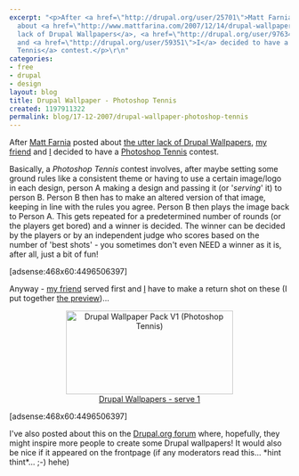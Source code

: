 ```yaml
---
excerpt: "<p>After <a href=\"http://drupal.org/user/25701\">Matt Farnia</a> posted
  about <a href=\"http://www.mattfarina.com/2007/12/14/drupal-wallpaper\">the utter
  lack of Drupal Wallpapers</a>, <a href=\"http://drupal.org/user/97634\">my friend</a>
  and <a href=\"http://drupal.org/user/59351\">I</a> decided to have a <a href=\"http://en.wikipedia.org/wiki/Photoshop_contest#Photoshop_tennis\">Photoshop
  Tennis</a> contest.</p>\r\n"
categories:
- free
- drupal
- design
layout: blog
title: Drupal Wallpaper - Photoshop Tennis
created: 1197911322
permalink: blog/17-12-2007/drupal-wallpaper-photoshop-tennis
---
```

<p>After <a href="http://drupal.org/user/25701">Matt Farnia</a> posted about <a href="http://www.mattfarina.com/2007/12/14/drupal-wallpaper">the utter lack of Drupal Wallpapers</a>, <a href="http://drupal.org/user/97634">my friend</a> and <a href="http://drupal.org/user/59351">I</a> decided to have a <a href="http://en.wikipedia.org/wiki/Photoshop_contest#Photoshop_tennis">Photoshop Tennis</a> contest.</p>
<!--break-->
<p>Basically, a <em>Photoshop Tennis</em> contest involves, after maybe setting some ground rules like a consistent theme or having to use a certain image/logo in each design, person A making a design and passing it (or '<em>serving</em>' it) to person B. Person B then has to make an altered version of that image, keeping in line with the rules you agree. Person B then plays the image back to Person A. This gets repeated for a predetermined number of rounds (or the players get bored) and a winner is decided. The winner can be decided by the players or by an independent judge who scores based on the number of 'best shots' - you sometimes don't even NEED a winner as it is, after all, just a bit of fun!</p>
<p>[adsense:468x60:4496506397]</p>
<p>Anyway - <a href="http://drupal.org/user/97634">my friend</a> served first and <a href="http://drupal.org/user/59351">I</a> have to make a return shot on these (I put together <a href="http://fc05.deviantart.com/fs24/i/2007/351/d/c/Drupal_Wallpapers___V1_by_njt1982.png" title="Wallpaper Pack Preview">the preview</a>)&hellip;</p>
<p style="text-align: center;"><a href="http://njt1982.deviantart.com/art/Drupal-Wallpapers-V1-72325270" title="Drupal Wallpapers - serve 1"><img width="300" height="150" border="0" alt="Drupal Wallpaper Pack V1 (Photoshop Tennis)" src="http://tn3-2.deviantart.com/fs23/300W/i/2007/351/f/5/Drupal_Wallpapers___V1_by_njt1982.png" /></a><br />
<a href="http://njt1982.deviantart.com/art/Drupal-Wallpapers-V1-72325270" title="Drupal Wallpapers - serve 1">Drupal Wallpapers - serve 1</a></p>
<p>[adsense:468x60:4496506397]</p>
<p>I've also posted about this on the <a href="http://drupal.org/node/201693" title="Drupal Wallpapers">Drupal.org forum</a> where, hopefully, they might inspire more people to create some Drupal wallpapers! It would also be nice if it appeared on the frontpage (if any moderators read this... *hint thint*... ;-) hehe)</p>
